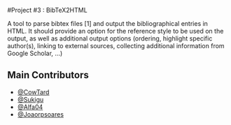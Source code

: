 #Project #3 : BibTeX2HTML

  A tool to parse bibtex files [1] and output the bibliographical entries in HTML. It should provide an option for the reference style to be used on the output, as well as additional output options (ordering, highlight specific author(s), linking to external sources, collecting additional information from Google Scholar, ...)
  
  
## Main Contributors
  
  * [@CowTard](www.github.com/CowTard)
  * [@Sukigu](www.github.com/Sukigu)
  * [@Alfa04](www.github.com/Alfa04)
  * [@Joaorpsoares](www.github.com/JoaoRpSoares)
